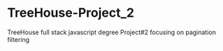 # TreeHouse-Project_2
TreeHouse full stack javascript degree Project#2 focusing on pagination filtering
